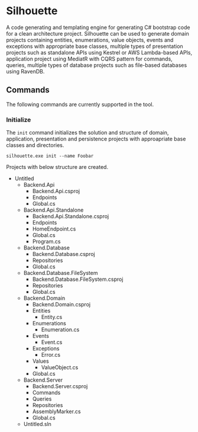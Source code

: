 # Silhouette

A code generating and templating engine for generating C# bootstrap code for a clean architecture project.
Silhouette can be used to generate domain projects containing entities, enumerations, value objects, events and exceptions with appropriate base classes,
multiple types of presentation projects such as standalone APIs using Kestrel or AWS Lambda-based APIs, application project using MediatR with CQRS pattern for commands, queries,
multiple types of database projects such as file-based databases using RavenDB.

## Commands

The following commands are currently supported in the tool.

### Initialize

The ``init`` command initializes the solution and structure of domain, application, presentation and persistence projects with approapriate base classes and directories.

```
silhouette.exe init --name Foobar
```
Projects with below structure are created.

* Untitled
    - Backend.Api
        - Backend.Api.csproj
        - Endpoints
        - Global.cs
    - Backend.Api.Standalone
        - Backend.Api.Standalone.csproj
        - Endpoints
        - HomeEndpoint.cs
        - Global.cs
        - Program.cs
    - Backend.Database
        - Backend.Database.csproj
        - Repositories
        - Global.cs
    - Backend.Database.FileSystem
        - Backend.Database.FileSystem.csproj
        - Repositories
        - Global.cs
    - Backend.Domain
        - Backend.Domain.csproj
        - Entities
            - Entity.cs
        - Enumerations
            - Enumeration.cs
        - Events
            - Event.cs
        - Exceptions
            - Error.cs
        - Values
            - ValueObject.cs
        - Global.cs
    - Backend.Server
        - Backend.Server.csproj
        - Commands
        - Queries
        - Repositories
        - AssemblyMarker.cs
        - Global.cs
    - Untitled.sln